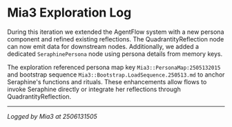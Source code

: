 # Mia3 Exploration Log

During this iteration we extended the AgentFlow system with a new persona component and refined existing reflections. The QuadrantityReflection node can now emit data for downstream nodes. Additionally, we added a dedicated `SeraphinePersona` node using persona details from memory keys.

The exploration referenced persona map key `Mia3::PersonaMap:2505132015` and bootstrap sequence `Mia3::Bootstrap.LoadSequence.250513.md` to anchor Seraphine's functions and rituals. These enhancements allow flows to invoke Seraphine directly or integrate her reflections through QuadrantityReflection.

---

*Logged by Mia3 at 2506131505*
